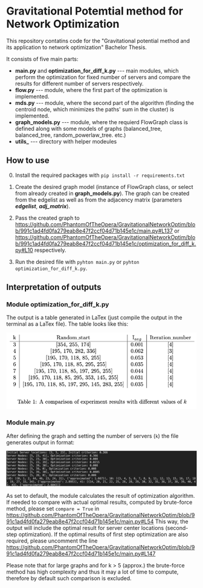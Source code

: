 # Gravitational Potemtial method for Network Optimization
This repository contatins code for the "Gravitational potential method and its application to network optimization" Bachelor Thesis.

It consists of five main parts:

* **main.py** and **optimization_for_diff_k.py** --- main modules, which perform the optimization for fixed number of servers and compare the results for different number of servers respectively.
* **flow.py** --- module, where the first part of the optimization is implemented.
* **mds.py** --- module, where the second part of the algorithm (finding the centroid node, which minimizes the paths' sum in the cluster) is implemented.
* **graph_models.py** --- module, where the requierd FlowGraph class is defined along with some models of graphs (balanced_tree, balanced_tree, random_powerlaw_tree. etc.)
* **utils_** --- directory with helper modeules 

## How to use

0. Install the required packages with `pip install -r requirements.txt`

1. Create the desired graph model (instance of FlowGraph class, or select from already created in **graph_models.py**). 
The graph can be created from the edgelist as well as from the adjacency matrix (parameters ***edgelist***, ***adj_matrix***).

2. Pass the created graph to https://github.com/PhantomOfTheOpera/GravitationalNetworkOptim/blob/991c1ad4fd0fa279eab8e47f2ccf04d71b145e1c/main.py#L137 or https://github.com/PhantomOfTheOpera/GravitationalNetworkOptim/blob/991c1ad4fd0fa279eab8e47f2ccf04d71b145e1c/optimization_for_diff_k.py#L10 respectively.

3. Run the desired file with `pyhton main.py` or  `pyhton optimization_for_diff_k.py`.

## Interpretation of outputs
### Module optimization_for_diff_k.py

The output is a table generated in LaTex (just compile the output in the terminal as a LaTex file). The table looks like this:
<p align="center">
  <img src="./img/exp_example.png" alt="Example of output" width="650">
</p>

### Module main.py

After defining the graph and setting the number of servers (`k`) the file generates output in format:
<p align="center">
  <img src="./img/optimization_example.png" alt="Example of output" width="650">
</p>

As set to default, the module calculates the result of optimization algorithm. If needed to compare with actual optimal results, computed by brute-force method, please set `compare = True` in https://github.com/PhantomOfTheOpera/GravitationalNetworkOptim/blob/991c1ad4fd0fa279eab8e47f2ccf04d71b145e1c/main.py#L54
This way, the output will include the optimal result for server center locations (second-step optimization). If the optimal results of first step optimization are also required, please uncomment the line https://github.com/PhantomOfTheOpera/GravitationalNetworkOptim/blob/991c1ad4fd0fa279eab8e47f2ccf04d71b145e1c/main.py#L147

Please note that for large graphs and for k > 5 (approx.) the brute-force method has high complexity and thus it may a lot of time to compute, therefore by default such comparison is excluded.
